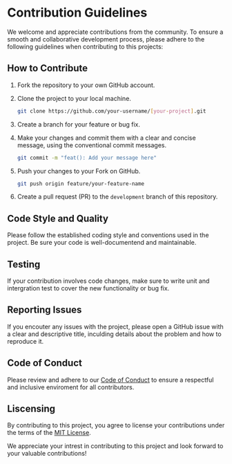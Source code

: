 # Contribution Guidelines

We welcome and appreciate contributions from the community. To ensure a 
smooth and collaborative development process, please adhere to the following
guidelines when contributing to this projects: 

## How to Contribute

1. Fork the repository to your own GitHub account.
   
2. Clone the project to your local machine.
   
   ```bash
   git clone https://github.com/your-username/[your-project].git
   ```

3. Create a branch for your feature or bug fix.
   
4. Make your changes and commit them with a clear and concise message,
   using the conventional commit messages.

   ```bash
   git commit -m "feat(): Add your message here"
   ```

5. Push your changes to your Fork on GitHub.
   
   ```bash
   git push origin feature/your-feature-name
   ```

6. Create a pull request (PR) to the `development` branch of this repository.
   
## Code Style and Quality

Please follow the established coding style and conventions used in 
the project. Be sure your code is well-documentend and maintainable.

## Testing

If your contribution involves code changes, make sure to write unit and 
intergration test to cover the new functionality or bug fix.

## Reporting Issues

If you encouter any issues with the project, please open a GitHub issue
with a clear and descriptive title, inculding details about the problem and
how to reproduce it.

## Code of Conduct

Please review and adhere to our [Code of Conduct](CODE_OF_CONDUCT) to ensure
a respectful and inclusive enviroment for all contributors.

## Liscensing

By contributing to this project, you agree to license your contributions
under the terms of the [MIT License](License).

We appreciate your intrest in contributing to this project and look forward
to your valuable contributions! 
```